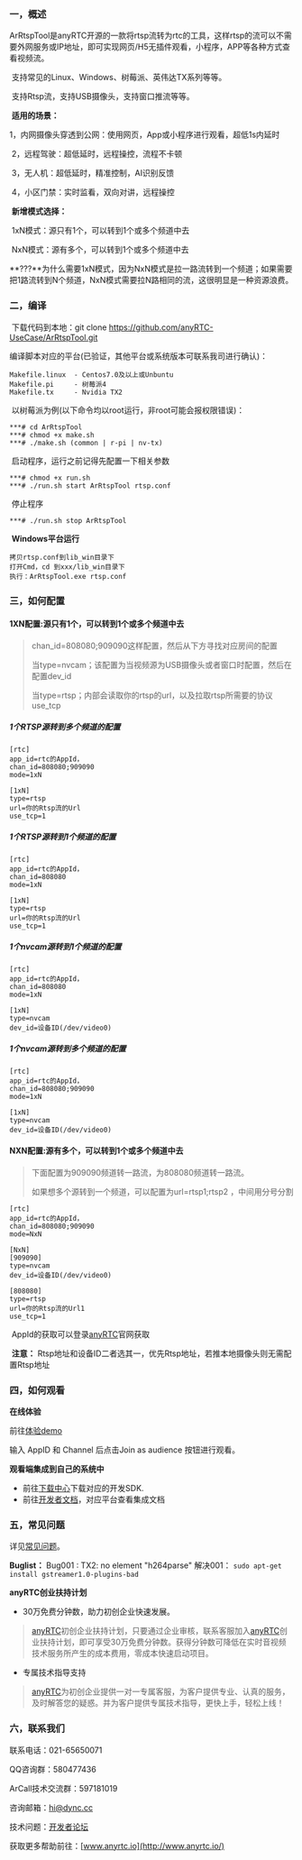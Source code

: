 ### 一，概述

​	ArRtspTool是anyRTC开源的一款将rtsp流转为rtc的工具，这样rtsp的流可以不需要外网服务或IP地址，即可实现网页/H5无插件观看，小程序，APP等各种方式查看视频流。

​	支持常见的Linux、Windows、树莓派、英伟达TX系列等等。

​	支持Rtsp流，支持USB摄像头，支持窗口推流等等。

​	**适用的场景：**

​	1，内网摄像头穿透到公网：使用网页，App或小程序进行观看，超低1s内延时

​	2，远程驾驶：超低延时，远程操控，流程不卡顿

​	3，无人机：超低延时，精准控制，AI识别反馈

​	4，小区门禁：实时监看，双向对讲，远程操控

​	**新增模式选择：**

​	1xN模式：源只有1个，可以转到1个或多个频道中去

​	NxN模式：源有多个，可以转到1个或多个频道中去

​	**???**为什么需要1xN模式，因为NxN模式是拉一路流转到一个频道；如果需要把1路流转到N个频道，NxN模式需要拉N路相同的流，这很明显是一种资源浪费。

### 二，编译

​		下载代码到本地：git clone https://github.com/anyRTC-UseCase/ArRtspTool.git

​		编译脚本对应的平台(已验证，其他平台或系统版本可联系我司进行确认)：

```
Makefile.linux  - Centos7.0及以上或Unbuntu
Makefile.pi		- 树莓派4
Makefile.tx		- Nvidia TX2
```

​		以树莓派为例(以下命令均以root运行，非root可能会报权限错误)：

```
***# cd ArRtspTool
***# chmod +x make.sh
***# ./make.sh (common | r-pi | nv-tx)
```

​		启动程序，运行之前记得先配置一下相关参数

```
***# chmod +x run.sh
***# ./run.sh start ArRtspTool rtsp.conf 
```

​		停止程序

```
***# ./run.sh stop ArRtspTool
```

​	**Windows平台运行**

```
拷贝rtsp.conf到lib_win目录下
打开Cmd，cd 到xxx/lib_win目录下
执行：ArRtspTool.exe rtsp.conf
```



### 三，如何配置

#### 1XN配置:源只有1个，可以转到1个或多个频道中去

> chan_id=808080;909090这样配置，然后从下方寻找对应房间的配置
>
> 当type=nvcam；该配置为当视频源为USB摄像头或者窗口时配置，然后在配置dev_id
>
> 当type=rtsp；内部会读取你的rtsp的url，以及拉取rtsp所需要的协议use_tcp

##### 1个RTSP源转到多个频道的配置

```
[rtc]
app_id=rtc的AppId，
chan_id=808080;909090
mode=1xN

[1xN]
type=rtsp
url=你的Rtsp流的Url
use_tcp=1
```

##### 1个RTSP源转到1个频道的配置

```
[rtc]
app_id=rtc的AppId，
chan_id=808080
mode=1xN

[1xN]
type=rtsp
url=你的Rtsp流的Url
use_tcp=1
```

##### 1个nvcam源转到1个频道的配置

```
[rtc]
app_id=rtc的AppId，
chan_id=808080
mode=1xN

[1xN]
type=nvcam
dev_id=设备ID(/dev/video0)
```

##### 1个nvcam源转到多个频道的配置

```
[rtc]
app_id=rtc的AppId，
chan_id=808080;909090
mode=1xN

[1xN]
type=nvcam
dev_id=设备ID(/dev/video0)
```

#### NXN配置:源有多个，可以转到1个或多个频道中去

> 下面配置为909090频道转一路流，为808080频道转一路流。
>
> 如果想多个源转到一个频道，可以配置为url=rtsp1;rtsp2 ，中间用分号分割

```
[rtc]
app_id=rtc的AppId，
chan_id=808080;909090
mode=NxN

[NxN]
[909090]
type=nvcam
dev_id=设备ID(/dev/video0)

[808080]
type=rtsp
url=你的Rtsp流的Url1
use_tcp=1
```

​	AppId的获取可以登录[anyRTC](https://console.anyrtc.io/signin)官网获取

​	**注意：** Rtsp地址和设备ID二者选其一，优先Rtsp地址，若推本地摄像头则无需配置Rtsp地址

### 四，如何观看

**在线体验**

前往[体验demo](https://demos.anyrtc.io/Demo/basicLive/index.html)

输入 AppID 和 Channel 后点击Join as audience 按钮进行观看。

**观看端集成到自己的系统中**

- 前往[下载中心](https://docs.anyrtc.io/download)下载对应的开发SDK.
- 前往[开发者文档](https://docs.anyrtc.io/)，对应平台查看集成文档

### 五，常见问题

详见[常见问题](https://docs.anyrtc.io/platforms/docs/platforms/FAQ/faq)。

**Buglist：**
 Bug001 : TX2: no element "h264parse"
 解决001：
 `sudo apt-get install gstreamer1.0-plugins-bad`

**anyRTC创业扶持计划**

- 30万免费分钟数，助力初创企业快速发展。

> [anyRTC](https://www.anyrtc.io)初创企业扶持计划，只要通过企业审核，联系客服加入[anyRTC](https://www.anyrtc.io)创业扶持计划，即可享受30万免费分钟数。获得分钟数可降低在实时音视频技术服务所产生的成本费用，零成本快速启动项目。

- 专属技术指导支持

> [anyRTC](https://www.anyrtc.io)为初创企业提供一对一专属客服，为客户提供专业、认真的服务，及时解答您的疑惑。并为客户提供专属技术指导，更快上手，轻松上线！

### 六，联系我们

联系电话：021-65650071

QQ咨询群：580477436

ArCall技术交流群：597181019

咨询邮箱：[hi@dync.cc](mailto:hi@dync.cc)

技术问题：[开发者论坛](https://bbs.anyrtc.io/)

获取更多帮助前往：[www.anyrtc.io](http://www.anyrtc.io/)
